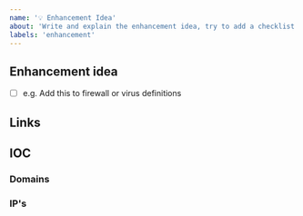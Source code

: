 ```yaml
---
name: '💡 Enhancement Idea'
about: 'Write and explain the enhancement idea, try to add a checklist'
labels: 'enhancement'
---
```


## Enhancement idea

- [ ] e.g. Add this to firewall or virus definitions

## Links



## IOC

### Domains



### IP's


